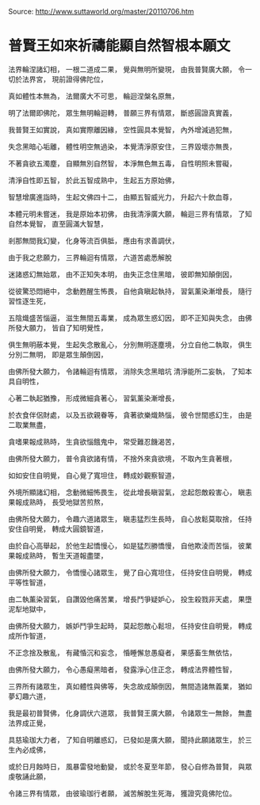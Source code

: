 Source: http://www.suttaworld.org/master/20110706.htm

# 普賢王如來祈禱能顯自然智根本願文

法界輪涅諸幻相，
一根二道成二果，
覺與無明所變現， 
由我普賢廣大願，
令一切於法界宮，
現前證得佛陀位，

真如體性本無為，
法爾廣大不可思，
輪迴涅槃名原無，

明了法爾即佛陀，
眾生無明輪迴轉，
普願三界有情眾，
斷惑圓證真實義，

我普賢王如實說，
真如實際離因緣，
空性圓具本覺智，
內外增減過犯無，

失念黑暗心垢離，
體性明空無過染，
本覺清淨原安住，
三界毀壞亦無畏，

不著貪欲五濁塵，
自顯無別自然智，
本淨無色無五毒，
自性明照未嘗礙，

清淨自性即五智，
於此五智成熟中，
生起五方原始佛，

智慧增廣進詣時，
生起文佛四十二，
由顯五智威光力，
升起六十飲血尊，

本體元明未嘗迷，
我是原始本初佛，
由我清淨廣大願，
輪迴三界有情眾，
了知自然本覺智，
直至圓滿大智慧，

剎那無間我幻變，
化身等流百俱胝，
應由有求善調伏，

由于我之悲願力，
三界輪迴有情眾，
六道苦處悉解脫

迷諸惑幻無始眾，
由不正知失本明，
由失正念住黑暗，
彼即無知顛倒因，

從彼驚恐悶絕中，
念動甦醒生怖畏，
自他貪瞋起執持，
習氣薰染漸增長，
隨行習性逐生死，

五陰熾盛苦惱逼，
滋生無間五毒業，
成為眾生惑幻因，
即不正知與失念，
由佛所發大願力，
皆自了知明覺性，

俱生無明蔽本覺，
生起失念散亂心，
分別無明逐塵境，
分立自他二執取，
俱生分別二無明，
即是眾生顛倒因，

由佛所發大願力，
令諸輪迴有情眾，
消除失念黑暗坑
清淨能所二妄執，
了知本具自明性，

心著二執起猶豫，
形成微細貪著心，
習氣薰染漸增長，

於衣食伴侶財處，
以及五欲親眷等，
貪著欲樂熾熱惱，
彼令世間惑幻生，
由是二取業無盡，

貪嗜果報成熟時，
生貪欲惱餓鬼中，
常受難忍饑渴苦，

由佛所發大願力，
普令貪欲諸有情，
不捨外來貪欲境，
不取內生貪著根，

如如安住自明覺，
自心覺了寬坦住，
轉成妙觀察智道，

外境所顯諸幻相，
念動微細怖畏生，
從此增長瞋習氣，
忿起怨敵殺害心，
瞋恚果報成熟時，
長受地獄苦煎熬，

由佛所發大願力，
令趣六道諸眾生，
瞋恚猛烈生長時，
自心放鬆莫取捨，
任持安住自明覺，
轉成大圓鏡智道，

由於自心高舉起，
於他生起憍慢心，
如是猛烈勝憍慢，
自他欺淩而苦惱，
彼業果報成熟時，
暫生天道報盡墜，

由佛所發大願力，
令憍慢心諸眾生，
覺了自心寬坦住，
任持安住自明覺，
轉成平等性智道，

由二執薰染習氣，
自讚毀他痛苦業，
增長鬥爭疑妒心，
投生殺戮非天處，
果墮泥犁地獄中，

由佛所發大願力，
嫉妒鬥爭生起時，
莫起怨敵心鬆坦，
任持安住自明覺，
轉成成所作智道，

不正念捨及散亂，
有藏惛沉和妄念，
惛睡懈怠愚癡者，
果感畜生無依怙，

由佛所發大願力，
令心愚癡黑暗者，
發露淨心住正念，
轉成法界體性智，

三界所有諸眾生，
真如體性與佛等，
失念故成顛倒因，
無間造諸無義業，
猶如夢幻趣六道，

我是最初普賢佛，
化身調伏六道眾，
我普賢王廣大願，
令諸眾生一無餘，
無盡法界成正覺，


具慈瑜珈大力者，
了知自明離惑幻，
已發如是廣大願，
聞持此願諸眾生，
於三生內必成佛，

或於日月蝕時日，
風暴雷發地動變，
或於冬夏至年節，
發心自修為普賢，
與眾虔敬誦此願，

令諸三界有情眾，
由彼瑜珈行者願，
滅苦解脫生死海，
獲證究竟佛陀位。